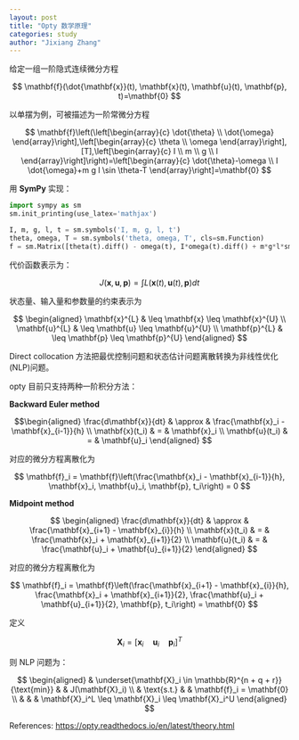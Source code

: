 ```yaml
---
layout: post
title: "Opty 数学原理"
categories: study
author: "Jixiang Zhang"
---
```


给定一组一阶隐式连续微分方程

$$
\mathbf{f}(\dot{\mathbf{x}}(t), \mathbf{x}(t), \mathbf{u}(t), \mathbf{p}, t)=\mathbf{0}
$$

以单摆为例，可被描述为一阶常微分方程

$$
\mathbf{f}\left(\left[\begin{array}{c}
\dot{\theta} \\
\dot{\omega}
\end{array}\right],\left[\begin{array}{c}
\theta \\
\omega
\end{array}\right],[T],\left[\begin{array}{c}
I \\
m \\
g \\
l
\end{array}\right]\right)=\left[\begin{array}{c}
\dot{\theta}-\omega \\
I \dot{\omega}+m g l \sin \theta-T
\end{array}\right]=\mathbf{0}
$$

用 **SymPy** 实现：

```python
import sympy as sm
sm.init_printing(use_latex='mathjax')

I, m, g, l, t = sm.symbols('I, m, g, l, t')
theta, omega, T = sm.symbols('theta, omega, T', cls=sm.Function)
f = sm.Matrix([theta(t).diff() - omega(t), I*omega(t).diff() + m*g*l*sm.sin(theta(t)) - T(t)])
```

代价函数表示为：

$$
J\left(\mathbf{x}, \mathbf{u}, \mathbf{p}\right)=\int L(\mathbf{x}(t), \mathbf{u}(t), \mathbf{p}) d t
$$

状态量、输入量和参数量的约束表示为

$$
\begin{aligned}
\mathbf{x}^{L} & \leq \mathbf{x} \leq \mathbf{x}^{U} \\
\mathbf{u}^{L} & \leq \mathbf{u} \leq \mathbf{u}^{U} \\
\mathbf{p}^{L} & \leq \mathbf{p} \leq \mathbf{p}^{U}
\end{aligned}
$$

Direct collocation 方法把最优控制问题和状态估计问题离散转换为非线性优化(NLP)问题。

opty 目前只支持两种一阶积分方法：

**Backward Euler method**

$$\begin{aligned}
\frac{d\mathbf{x}}{dt} & \approx & \frac{\mathbf{x}_i - \mathbf{x}_{i-1}}{h} \\
\mathbf{x}(t_i) & = & \mathbf{x}_i \\
\mathbf{u}(t_i) & = & \mathbf{u}_i
\end{aligned}
$$

对应的微分方程离散化为

$$
\mathbf{f}_i = \mathbf{f}\left(\frac{\mathbf{x}_i - \mathbf{x}_{i-1}}{h},
                               \mathbf{x}_i, \mathbf{u}_i, \mathbf{p}, t_i\right) = 0
$$

**Midpoint method**

$$
\begin{aligned}
\frac{d\mathbf{x}}{dt} & \approx & \frac{\mathbf{x}_{i+1} - \mathbf{x}_{i}}{h} \\
\mathbf{x}(t_i) & = & \frac{\mathbf{x}_i + \mathbf{x}_{i+1}}{2} \\
\mathbf{u}(t_i) & = & \frac{\mathbf{u}_i + \mathbf{u}_{i+1}}{2}
\end{aligned}
$$

对应的微分方程离散化为

$$
\mathbf{f}_i = \mathbf{f}\left(\frac{\mathbf{x}_{i+1} - \mathbf{x}_{i}}{h},
                               \frac{\mathbf{x}_i + \mathbf{x}_{i+1}}{2},
                               \frac{\mathbf{u}_i + \mathbf{u}_{i+1}}{2},
                               \mathbf{p}, t_i\right) = \mathbf{0}
$$

定义

$$\mathbf{X}_i = [\mathbf{x}_i \quad \mathbf{u}_{i} \quad \mathbf{p}_{i}]^T$$

则 NLP 问题为：

$$
\begin{aligned}
& \underset{\mathbf{X}_i \in \mathbb{R}^{n + q + r}}
           {\text{min}}
& & J(\mathbf{X}_i) \\
& \text{s.t.}
& & \mathbf{f}_i = \mathbf{0} \\
& & & \mathbf{X}_i^L \leq \mathbf{X}_i \leq \mathbf{X}_i^U
\end{aligned}
$$

References: https://opty.readthedocs.io/en/latest/theory.html
